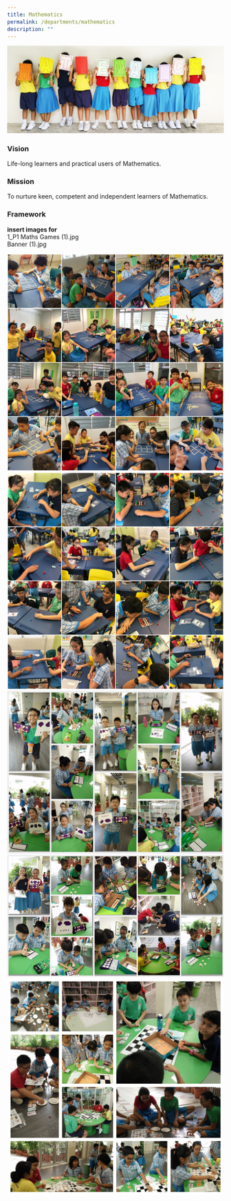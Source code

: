 ```yaml
---
title: Mathematics
permalink: /departments/mathematics
description: ""
---
```

![](/images/math1-min.jpeg)

### Vision
Life-long learners and practical users of Mathematics.

### Mission
To nurture keen, competent and independent learners of Mathematics.

### Framework

**insert images for**    
1_P1 Maths Games (1).jpg    
Banner (1).jpg

![](/images/math4.jpeg)
![](/images/math5.jpeg)
![](/images/math6.jpeg)
![](/images/math7.jpeg)
![](/images/math8.jpeg)

